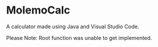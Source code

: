 # MolemoCalc
A calculator made using Java and Visual Studio Code.

Please Note: Root function was unable to get implemented.
